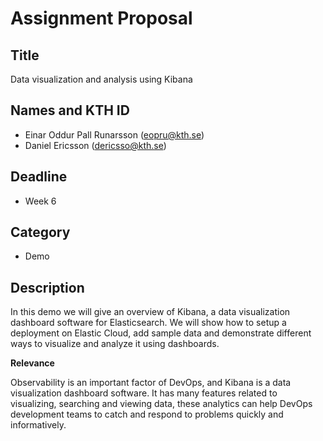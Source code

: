 # Assignment Proposal

## Title

Data visualization and analysis using Kibana

## Names and KTH ID

  - Einar Oddur Pall Runarsson (eopru@kth.se)
  - Daniel Ericsson (dericsso@kth.se)

## Deadline
- Week 6

## Category
- Demo

## Description

In this demo we will give an overview of Kibana, a data visualization dashboard software for Elasticsearch. 
We will show how to setup a deployment on Elastic Cloud, add sample data and demonstrate different ways to visualize and analyze it using dashboards.

**Relevance**

Observability is an important factor of DevOps, and Kibana is a data visualization dashboard software. 
It has many features related to visualizing, searching and viewing data, these analytics can help DevOps development teams to
catch and respond to problems quickly and informatively.
